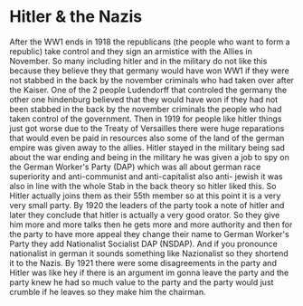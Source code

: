 # Hitler & the Nazis



After the WW1 ends in 1918 the republicans (the people who want to form a republic) take control and they sign an armistice with the Allies in November.
So many including hitler and in the military do not like this because they believe they that germany would have won WW1 if they were not stabbed in the back by the november criminals who had taken over after the Kaiser.
One of the 2 people Ludendorff that controled the germany the other one hindenburg believed that they would have won if they had not been stabbed in the back by the november criminals the people who had taken control of the government.
Then in 1919 for people like hitler things just got worse due to the Treaty of Versailles there were huge reparations that would even be paid in resources also some of the land of the german empire was given away to the allies.
Hitler stayed in the military being sad about the war ending and being in the military he was given a job to spy on the German Worker's Party (DAP) which was all about german race superiority and anti-communist and anti-capitalist also anti- jewish it was also in line with the whole Stab in the back theory so hitler liked this.
So Hitler actually joins them as their 55th member so at this point it is a very very small party.
By 1920 the leaders of the party took a note of hitler and later they conclude that hitler is actually a very good orator.
So they give him more and more talks then he gets more and more authority and then for the party to have more appeal they change their name to German Worker's Party they add Nationalist Socialist DAP (NSDAP).
And if you pronounce nationalist in german it sounds something like Nazionalist so they shortend it to the Nazis.
By 1921 there were some disagreements in the party and Hitler was like hey if there is an argument im gonna leave the party and the party knew he had so much value to the party and the party would just crumble if he leaves so they make him the chairman.